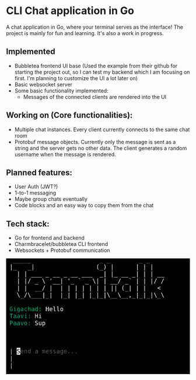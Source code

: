 # CLI Chat application in Go

A chat application in Go, where your terminal serves as the interface! The project is mainly for fun and learning. It's also a work in progress.

## Implemented

- Bubbletea frontend UI base (Used the example from their github for starting the project out, so I can test my backend which I am focusing on first. I'm planning to customize the UI a lot later on)
- Basic websocket server
- Some basic functionality implemented:
  - Messages of the connected clients are rendered into the UI

## Working on (Core functionalities):

- Multiple chat instances. Every client currently connects to the same chat room
- Protobuf message objects. Currently only the message is sent as a string and the server gets no other data. The client generates a random username when the message is rendered.

## Planned features:

- User Auth (JWT?)
- 1-to-1 messaging
- Maybe group chats eventually
- Code blocks and an easy way to copy them from the chat

## Tech stack:

- Go for frontend and backend
- Charmbracelet/bubbletea CLI frontend
- Websockets + Protobuf communication

![alt text](image.png)
